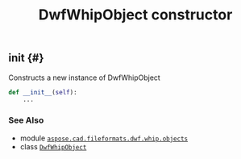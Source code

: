 ﻿---
title: DwfWhipObject constructor
second_title: Aspose.CAD for Python via .NET API References
description: 
type: docs
weight: 10
url: /python-net/aspose.cad.fileformats.dwf.whip.objects/dwfwhipobject/__init__/
is_root: false
---

## __init__ {#}

Constructs a new instance of DwfWhipObject



```python
def __init__(self):
    ...
```





### See Also
* module [`aspose.cad.fileformats.dwf.whip.objects`](../../)
* class [`DwfWhipObject`](/cad/python-net/aspose.cad.fileformats.dwf.whip.objects/dwfwhipobject)

